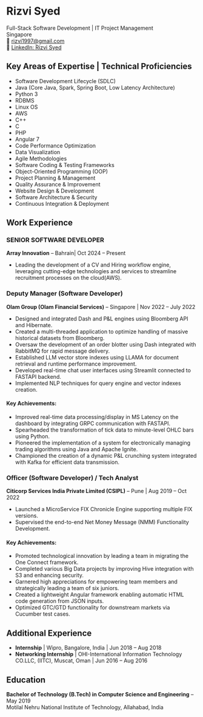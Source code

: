 # Rizvi Syed

Full-Stack Software Development | IT Project Management  
Singapore  
📧 rizvi1997@gmail.com  
🔗 [LinkedIn: Rizvi Syed](https://www.linkedin.com/in/rizvisyed1997/)

## Key Areas of Expertise | Technical Proficiencies
- Software Development Lifecycle (SDLC)
- Java (Core Java, Spark, Spring Boot, Low Latency Architecture)
- Python 3
- RDBMS
- Linux OS
- AWS
- C++
- C
- PHP
- Angular 7
- Code Performance Optimization
- Data Visualization
- Agile Methodologies
- Software Coding & Testing Frameworks
- Object-Oriented Programming (OOP)
- Project Planning & Management
- Quality Assurance & Improvement
- Website Design & Development
- Software Architecture & Security
- Continuous Integration & Deployment

## Work Experience

### SENIOR SOFTWARE DEVELOPER
**Array Innovation** – Bahrain| Oct 2024 – Present
- Leading the development of a CV and Hiring workflow engine, leveraging cutting-edge technologies and services to streamline recruitment processes on the cloud(AWS).

### Deputy Manager (Software Developer)  
**Olam Group (Olam Financial Services)** – Singapore | Nov 2022 – July 2022

- Designed and integrated Dash and P&L engines using Bloomberg API and Hibernate.
- Created a multi-threaded application to optimize handling of massive historical datasets from Bloomberg.
- Oversaw the development of an order blotter using Dash integrated with RabbitMQ for rapid message delivery.
- Established LLM vector store indexes using LLAMA for document retrieval and runtime performance improvement.
- Developed real-time chat user interfaces using Streamlit connected to FASTAPI backend.
- Implemented NLP techniques for query engine and vector indexes creation.

#### Key Achievements:
- Improved real-time data processing/display in MS Latency on the dashboard by integrating GRPC communication with FASTAPI.
- Spearheaded the transformation of tick data to minute-level OHLC bars using Python.
- Pioneered the implementation of a system for electronically managing trading algorithms using Java and Apache Ignite.
- Championed the creation of a dynamic P&L crunching system integrated with Kafka for efficient data transmission.

### Officer (Software Developer) / Tech Analyst  
**Citicorp Services India Private Limited (CSIPL)** – Pune | Aug 2019 – Oct 2022

- Launched a MicroService FIX Chronicle Engine supporting multiple FIX versions.
- Supervised the end-to-end Net Money Message (NMM) Functionality Development.
  
#### Key Achievements:
- Promoted technological innovation by leading a team in migrating the One Connect framework.
- Completed various Big Data projects by improving Hive integration with S3 and enhancing security.
- Garnered high appreciations for empowering team members and strategically leading a team of six juniors.
- Created a lightweight Angular framework enabling automatic HTML code generation from JSON inputs.
- Optimized GTC/GTD functionality for downstream markets via Cucumber test cases.

## Additional Experience
- **Internship** | Wipro, Bangalore, India | Jun 2018 – Aug 2018
- **Networking Internship** | OHI-International Information Technology CO.LLC, (IITC), Muscat, Oman | Jun 2016 – Aug 2016

## Education
**Bachelor of Technology (B.Tech) in Computer Science and Engineering** – May 2019  
Motilal Nehru National Institute of Technology, Allahabad, India
